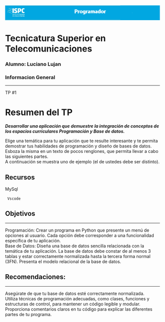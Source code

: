 ![alt text](/readme.png)
# Tecnicatura Superior en Telecomunicaciones
### Alumno: Luciano Lujan

### Informacion General
***
TP #1  
# Resumen del TP

***Desarrollar una aplicación que demuestre la integración de conceptos de los espacios curriculares Programación y Base de datos.***

Elige una temática para tu aplicación que te resulte interesante y te permita demostrar tus habilidades de programación y diseño de bases de datos. Esboza la misma en un texto de pocos renglones, que permita llevar a cabo las siguientes partes.   
A continuación se muestra uno de ejemplo (el de ustedes debe ser distinto).    


## Recursos
MySql
```
 Vscode
```
## Objetivos
***
Programación: Crear un programa en Python que presente un menú de opciones al usuario. Cada opción debe corresponder a una funcionalidad específica de tu aplicación.   
Base de Datos: Diseña una base de datos sencilla relacionada con la temática de tu aplicación. La base de datos debe constar de al menos 3 tablas y estar correctamente normalizada hasta la tercera forma normal (3FN). Presenta el modelo relacional de la base de datos.    

## Recomendaciones: 
***
Asegúrate de que tu base de datos esté correctamente normalizada.  
Utiliza técnicas de programación adecuadas, como clases, funciones y estructuras de control, para mantener un código legible y modular.
Proporciona comentarios claros en tu código para explicar las diferentes partes de tu programa.  

